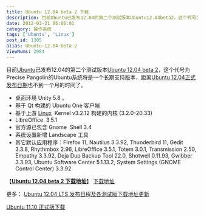```yaml
---
title: Ubuntu 12.04 beta 2 下载
description: 目前Ubuntu已发布12.04的第二个测试版本Ubuntu12.04beta2，这个代号为PrecisePangolin的Ubuntu系统将是一个长期支持版本，距离Ubuntu12.04正式发布日期也不到一个月的时间了。桌面环境Unity5.8。基于Qt构建的 UbuntuOne客户端基于上游Linux Kernel
date: 2012-03-31 06:06:01
category: 操作系统
tags: ['Ubuntu', 'Linux']
post_id: 1305
alias: Ubuntu-12.04-beta-2
ViewNums: 2984
---
```


目前[Ubuntu](/tags/Ubuntu)已发布12.04的第二个测试版本[Ubuntu 12.04 beta 2](/blog/ubuntu-1204-beta-2)，这个代号为Precise Pangolin的Ubuntu系统将是一个长期支持版本，距离[Ubuntu 12.04正式发布日期](/blog/ubuntu-1204-lts-precise-pangolin)也不到一个月的时间了。

* 桌面环境 Unity 5.8 。
* 基于 Qt 构建的 Ubuntu One 客户端
* 基于上游 [Linux](/tags/Linux)  Kernel v3.2.12 构建的内核 (3.2.0-20.33)
* LibreOffice  3.5.1
* 官方源已包含 Gnome  Shell 3.4
* 系统设置新增 Landscape 工具
* 其它默认应用程序：Firefox 11, Nautilus 3.3.92, Thunderbird 11, Gedit 3.3.8, Rhythmbox 2.96, LibreOffice 3.5.1, Totem 3.0.1, Transmission 2.50, Empathy 3.3.92, Deja Dup Backup Tool 22.0, Shotwell 0.11.93, Gwibber 3.3.93, Ubuntu Software Center 5.1.13.2, System Settings (GNOME Control Center) 3.3.92

【[**Ubuntu 12.04 beta 2 下载地址**](/blog/ubuntu-1204-beta-2)】
[下载地址](download.asp?id=483)

更多：
[Ubuntu 12.04 LTS 发布日程及各测试版下载地址更新](/blog/ubuntu-1204-lts-precise-pangolin "ubuntu 1204 lts 发布日程及各测试版下载地址更新")

[Ubuntu 11.10 正式版下载](/blog/ubuntu-1110-final)

